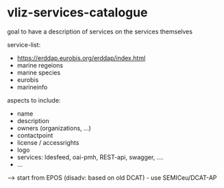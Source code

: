 # vliz-services-catalogue
goal to have a description of services on the services themselves 

service-list:
- https://erddap.eurobis.org/erddap/index.html
- marine regeions
- marine species
- eurobis
- marineinfo

aspects to include:
- name
- description
- owners (organizations, ...)
- contactpoint
- license / accessrights
- logo
- services: ldesfeed, oai-pmh, REST-api, swagger,  ....
- ...

--> start from EPOS (disadv: based on old DCAT) - use SEMICeu/DCAT-AP
